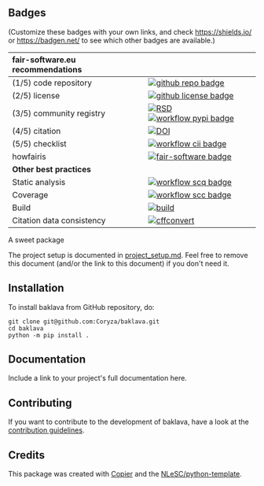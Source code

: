 ## Badges

(Customize these badges with your own links, and check https://shields.io/ or https://badgen.net/ to see which other badges are available.)

| fair-software.eu recommendations | |
| :-- | :--  |
| (1/5) code repository              | [![github repo badge](https://img.shields.io/badge/github-repo-000.svg?logo=github&labelColor=gray&color=blue)](https://github.com/Coryza/baklava) |
| (2/5) license                      | [![github license badge](https://img.shields.io/github/license/Coryza/baklava)](https://github.com/Coryza/baklava) |
| (3/5) community registry           | [![RSD](https://img.shields.io/badge/rsd-baklava-00a3e3.svg)](https://www.research-software.nl/software/baklava) [![workflow pypi badge](https://img.shields.io/pypi/v/baklava.svg?colorB=blue)](https://pypi.python.org/project/baklava/) |
| (4/5) citation                     | [![DOI](https://zenodo.org/badge/DOI/<replace-with-created-DOI>.svg)](https://doi.org/<replace-with-created-DOI>)|
| (5/5) checklist                    | [![workflow cii badge](https://bestpractices.coreinfrastructure.org/projects/<replace-with-created-project-identifier>/badge)](https://bestpractices.coreinfrastructure.org/projects/<replace-with-created-project-identifier>) |
| howfairis                          | [![fair-software badge](https://img.shields.io/badge/fair--software.eu-%E2%97%8F%20%20%E2%97%8F%20%20%E2%97%8F%20%20%E2%97%8F%20%20%E2%97%8B-yellow)](https://fair-software.eu) |
| **Other best practices**           | &nbsp; |
| Static analysis                    | [![workflow scq badge](https://sonarcloud.io/api/project_badges/measure?project=Coryza_baklava&metric=alert_status)](https://sonarcloud.io/dashboard?id=Coryza_baklava) |
| Coverage                           | [![workflow scc badge](https://sonarcloud.io/api/project_badges/measure?project=Coryza_baklava&metric=coverage)](https://sonarcloud.io/dashboard?id=Coryza_baklava) || Documentation                      | [![Documentation Status](https://readthedocs.org/projects/baklava/badge/?version=latest)](https://baklava.readthedocs.io/en/latest/?badge=latest) || **GitHub Actions**                 | &nbsp; |
| Build                              | [![build](https://github.com/Coryza/baklava/actions/workflows/build.yml/badge.svg)](https://github.com/Coryza/baklava/actions/workflows/build.yml) |
| Citation data consistency          | [![cffconvert](https://github.com/Coryza/baklava/actions/workflows/cffconvert.yml/badge.svg)](https://github.com/Coryza/baklava/actions/workflows/cffconvert.yml) || SonarCloud                         | [![sonarcloud](https://github.com/Coryza/baklava/actions/workflows/sonarcloud.yml/badge.svg)](https://github.com/Coryza/baklava/actions/workflows/sonarcloud.yml) || Link checker              | [![link-check](https://github.com/Coryza/baklava/actions/workflows/link-check.yml/badge.svg)](https://github.com/Coryza/baklava/actions/workflows/link-check.yml) |## How to use baklava

A sweet package

The project setup is documented in [project_setup.md](project_setup.md). Feel free to remove this document (and/or the link to this document) if you don't need it.

## Installation

To install baklava from GitHub repository, do:

```console
git clone git@github.com:Coryza/baklava.git
cd baklava
python -m pip install .
```

## Documentation

Include a link to your project's full documentation here.

## Contributing

If you want to contribute to the development of baklava,
have a look at the [contribution guidelines](CONTRIBUTING.md).

## Credits

This package was created with [Copier](https://github.com/copier-org/copier) and the [NLeSC/python-template](https://github.com/NLeSC/python-template).
